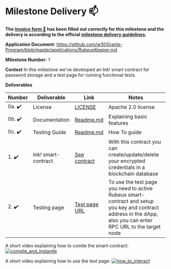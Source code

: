 # Milestone Delivery :mailbox:

**The [invoice form :pencil:](https://docs.google.com/forms/d/e/1FAIpQLSfmNYaoCgrxyhzgoKQ0ynQvnNRoTmgApz9NrMp-hd8mhIiO0A/viewform) has been filled out correctly for this milestone and the delivery is according to the official [milestone delivery guidelines](https://github.com/w3f/Grants-Program/blob/master/docs/milestone-deliverables-guidelines.md).**  

**Application Document:** https://github.com/w3f/Grants-Program/blob/master/applications/RubeusKeeper.md

**Milestone Number:** 1

**Context**
In this milestone we've developed an Ink! smart contract for password storage and a test page for running functional tests.

**Deliverables**

| Number | Deliverable | Link | Notes |
| ------------- | ------------- | ------------- |------------- |
| 0a. :heavy_check_mark: | License | [LICENSE](https://github.com/bsn-si/rubeus-smartcontract/blob/main/LICENSE) | Apache 2.0 license |
| 0b. :heavy_check_mark: | Documentation | [Readme.md](https://github.com/bsn-si/rubeus-smartcontract/blob/main/README.md) | Explaining basic features |
| 0c. :heavy_check_mark: | Testing Guide | [Readme.md](https://github.com/bsn-si/rubeus-smartcontract/blob/main/README.md#how-to) | How To guide |
| 1. :heavy_check_mark: | Ink! smart-contract | [See contract](https://github.com/bsn-si/rubeus-smartcontract/blob/main/lib.rs) | With this contract you can create/update/delete your encrypted credentials in a blockchain database | 
| 2. :heavy_check_mark: | Testing page | [Test page URL](https://bsn-si.github.io/rubeus/) | To use the test page you need to active Rubeus smart-contract and setup you key and contract address in the dApp, also you can enter RPC URL to the target node | 

A short video explaining how to comile the smart-contract:
[![compile_and_instanite](https://user-images.githubusercontent.com/98888366/199804377-519b1651-f2ef-4d3b-b1be-cf9dd634b4c4.png)](https://media.bsn.si/rubeus/compile_and_instantiate_contract.mp4)

A short video explaining how to use the test page:
[![how_to_interact](https://user-images.githubusercontent.com/98888366/199804806-8da45800-27f0-4719-9452-e36990c62772.png)](https://media.bsn.si/rubeus/interact_with_test_page.mp4)
